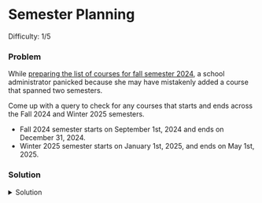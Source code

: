 # Semester Planning
Difficulty: 1/5

### Problem
While [preparing the list of courses for fall semester 2024](./semester-planning.md), a school administrator panicked because she may have mistakenly added a course that spanned two semesters.

Come up with a query to check for any courses that starts and ends across the Fall 2024 and Winter 2025 semesters.
- Fall 2024 semester starts on September 1st, 2024 and ends on December 31, 2024.
- Winter 2025 semester starts on January 1st, 2025, and ends on May 1st, 2025.

### Solution
<details>
  <summary>Solution</summary>

There may be more than one answer to this question, but here is a straight-forward way to do it:
  ```SQL
select * from courses
WHERE StartDate >= '2024-09-01' 
AND StartDate <='2024-12-31'
AND EndDate > '2024-12-31'
  ```
  
</details>